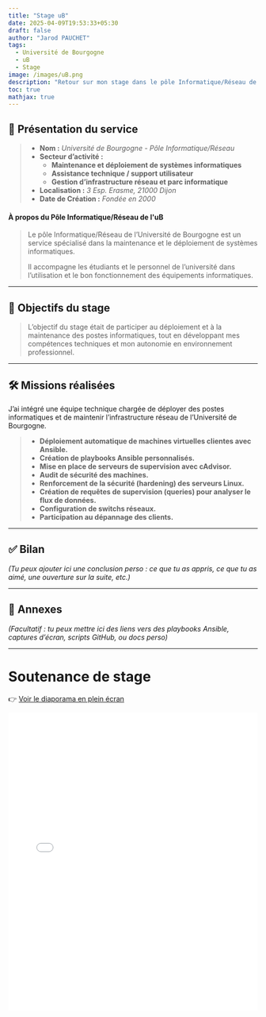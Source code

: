 ```yaml
---
title: "Stage uB"
date: 2025-04-09T19:53:33+05:30
draft: false
author: "Jarod PAUCHET"
tags:
  - Université de Bourgogne
  - uB
  - Stage
image: /images/uB.png
description: "Retour sur mon stage dans le pôle Informatique/Réseau de l'université de Bourgogne"
toc: true
mathjax: true
---
```


## 🏢 Présentation du service

> - **Nom :** *Université de Bourgogne - Pôle Informatique/Réseau*
> - **Secteur d’activité :**
>   - **Maintenance et déploiement de systèmes informatiques**
>   - **Assistance technique / support utilisateur**
>   - **Gestion d’infrastructure réseau et parc informatique**
> - **Localisation :** *3 Esp. Erasme, 21000 Dijon*
> - **Date de Création :** *Fondée en 2000*

#### À propos du Pôle Informatique/Réseau de l'uB

> Le pôle Informatique/Réseau de l’Université de Bourgogne est un service spécialisé dans la maintenance et le déploiement de systèmes informatiques.
> 
> Il accompagne les étudiants et le personnel de l’université dans l’utilisation et le bon fonctionnement des équipements informatiques.

---

## 🎯 Objectifs du stage

> L’objectif du stage était de participer au déploiement et à la maintenance des postes informatiques, tout en développant mes compétences techniques et mon autonomie en environnement professionnel.

---

## 🛠️ Missions réalisées

J’ai intégré une équipe technique chargée de déployer des postes informatiques et de maintenir l’infrastructure réseau de l’Université de Bourgogne.

> - **Déploiement automatique de machines virtuelles clientes avec Ansible.**
> - **Création de playbooks Ansible personnalisés.**
> - **Mise en place de serveurs de supervision avec cAdvisor.**
> - **Audit de sécurité des machines.**
> - **Renforcement de la sécurité (hardening) des serveurs Linux.**
> - **Création de requêtes de supervision (queries) pour analyser le flux de données.**
> - **Configuration de switchs réseaux.**
> - **Participation au dépannage des clients.**

---


## ✅ Bilan

_(Tu peux ajouter ici une conclusion perso : ce que tu as appris, ce que tu as aimé, une ouverture sur la suite, etc.)_

---

## 🔗 Annexes

_(Facultatif : tu peux mettre ici des liens vers des playbooks Ansible, captures d’écran, scripts GitHub, ou docs perso)_


---

# Soutenance de stage

👉 [Voir le diaporama en plein écran](/slides/Soutenance-3S.html)

<iframe src="/slides/Soutenance-3S.html" width="100%" height="600px" style="border:none;"></iframe>
